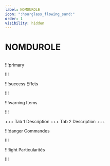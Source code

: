 ```yaml
---
label: NOMDUROLE
icon: ":hourglass_flowing_sand:"
order: 1
visibility: hidden
---
```


# NOMDUROLE

```txt

```

!!!primary

!!!

!!!success Effets

!!!

!!!warning Items

!!!

+++ Tab 1
Description
+++ Tab 2 
Description
+++

!!!danger Commandes

!!!

!!!light Particularités

!!!
